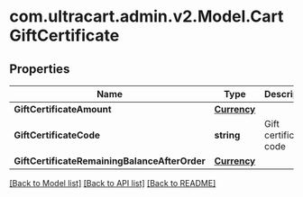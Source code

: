 
# com.ultracart.admin.v2.Model.CartGiftCertificate

## Properties

Name | Type | Description | Notes
------------ | ------------- | ------------- | -------------
**GiftCertificateAmount** | [**Currency**](Currency.md) |  | [optional] 
**GiftCertificateCode** | **string** | Gift certificate code | [optional] 
**GiftCertificateRemainingBalanceAfterOrder** | [**Currency**](Currency.md) |  | [optional] 

[[Back to Model list]](../README.md#documentation-for-models)
[[Back to API list]](../README.md#documentation-for-api-endpoints)
[[Back to README]](../README.md)

